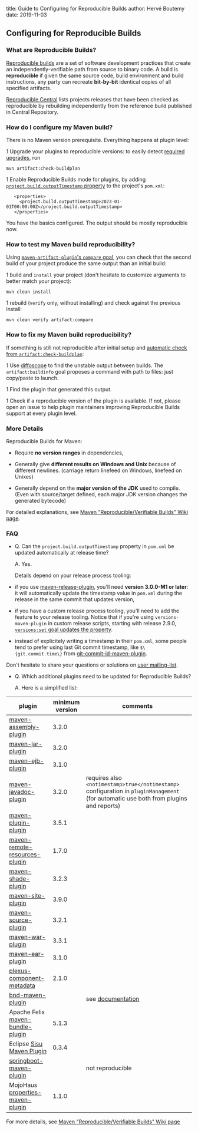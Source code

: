 title: Guide to Configuring for Reproducible Builds
author: Hervé Boutemy
date: 2019-11-03

<!--
Licensed to the Apache Software Foundation (ASF) under one
or more contributor license agreements.  See the NOTICE file
distributed with this work for additional information
regarding copyright ownership.  The ASF licenses this file
to you under the Apache License, Version 2.0 (the
"License"); you may not use this file except in compliance
with the License.  You may obtain a copy of the License at

    http://www.apache.org/licenses/LICENSE-2.0

Unless required by applicable law or agreed to in writing,
software distributed under the License is distributed on an
"AS IS" BASIS, WITHOUT WARRANTIES OR CONDITIONS OF ANY
KIND, either express or implied.  See the License for the
specific language governing permissions and limitations
under the License.
-->
## Configuring for Reproducible Builds


### What are Reproducible Builds?


 [Reproducible builds](https://reproducible-builds.org/) are a set of software development practices that create an independently-verifiable path from source to binary code. A build is **reproducible** if given the same source code, build environment and build instructions, any party can recreate **bit-by-bit** identical copies of all specified artifacts.


 [Reproducible Central](https://github.com/jvm-repo-rebuild/reproducible-central) lists projects releases that have been checked as reproducible by rebuilding independently from the reference build published in Central Repository.



### How do I configure my Maven build?


 There is no Maven version prerequisite. Everything happens at plugin level:



 1 Upgrade your plugins to reproducible versions: to easily detect [required upgrades](/plugins/maven-artifact-plugin/plugin-issues.html), run

```
mvn artifact:check-buildplan
```


 1 Enable Reproducible Builds mode for plugins, by adding [`project.build.outputTimestamp` property](https://cwiki.apache.org/confluence/pages/viewpage.action?pageId\=74682318#Reproducible/VerifiableBuilds-OutputArchiveEntriesTimestamp) to the project's `pom.xml`:

```
   <properties>
     <project.build.outputTimestamp>2023-01-01T00:00:00Z</project.build.outputTimestamp>
   </properties>
```



 You have the basics configured. The output should be mostly reproducible now.



### How to test my Maven build reproducibility?


 Using [`maven-artifact-plugin`'s `compare` goal](/plugins/maven-artifact-plugin/compare-mojo.html), you can check that the second build of your project produce the same output than an initial build:



 1 build and `install` your project (don't hesitate to customize arguments to better match your project):

```
mvn clean install 
```


 1 rebuild (`verify` only, without installing) and check against the previous install:

```
mvn clean verify artifact:compare
```




### How to fix my Maven build reproducibility?


 If something is still not reproducible after initial setup and [automatic check from `artifact:check-buildplan`](/plugins/maven-artifact-plugin/plugin-issues.html):



 1 Use [diffoscope](https://diffoscope.org/) to find the unstable output between builds. The `artifact:buildinfo` goal proposes a command with path to files: just copy/paste to launch.

 1 Find the plugin that generated this output.

 1 Check if a reproducible version of the plugin is available. If not, please open an issue to help plugin maintainers improving Reproducible Builds support at every plugin level.



### More Details


 Reproducible Builds for Maven:



 - Require **no version ranges** in dependencies,

 - Generally give **different results on Windows and Unix** because of different newlines. (carriage return linefeed on Windows, linefeed on Unixes)

 - Generally depend on the **major version of the JDK** used to compile. (Even with source/target defined, each major JDK version changes the generated bytecode)


 For detailed explanations, see [Maven "Reproducible/Verifiable Builds" Wiki page](https://cwiki.apache.org/confluence/pages/viewpage.action?pageId\=74682318).



### FAQ



 - Q. Can the `project.build.outputTimestamp` property in `pom.xml` be updated automatically at release time?

   A. Yes.



   Details depend on your release process tooling:



  - if you use [maven-release-plugin](/plugins/maven-release-plugin/), you'll need **version 3.0.0-M1 or later**: it will automatically update the timestamp value in `pom.xml` during the release in the same commit that updates version,

  - if you have a custom release process tooling, you'll need to add the feature to your release tooling. Notice that if you're using `versions-maven-plugin` in custom release scripts, starting with release 2.9.0, [`versions:set` goal updates the property](https://github.com/mojohaus/versions-maven-plugin/issues/453).

  - instead of explicitely writing a timestamp in their `pom.xml`, some people tend to prefer using last Git commit timestamp, like `$\{git.commit.time\}` from [git-commit-id-maven-plugin](https://github.com/git-commit-id/git-commit-id-maven-plugin).




 Don't hesitate to share your questions or solutions on [user mailing-list](/mailing-lists.html).



 - Q. Which additional plugins need to be updated for Reproducible Builds?

   A. Here is a simplified list:


|**plugin**|**minimum version**|**comments**|
|---|---|---|
|[maven-assembly-plugin](/plugins/maven-assembly-plugin/)|3.2.0||
|[maven-jar-plugin](/plugins/maven-jar-plugin/)|3.2.0||
|[maven-ejb-plugin](/plugins/maven-ejb-plugin/)|3.1.0||
|[maven-javadoc-plugin](/plugins/maven-javadoc-plugin/)|3.2.0|requires also `<notimestamp>true</notimestamp>` configuration in `pluginManagement` (for automatic use both from plugins and reports)|
|[maven-plugin-plugin](/plugin-tools/maven-plugin-plugin/)|3.5.1||
|[maven-remote-resources-plugin](/plugins/maven-remote-resources-plugin/)|1.7.0||
|[maven-shade-plugin](/plugins/maven-shade-plugin/)|3.2.3||
|[maven-site-plugin](/plugins/maven-site-plugin/)|3.9.0||
|[maven-source-plugin](/plugins/maven-source-plugin/)|3.2.1||
|[maven-war-plugin](/plugins/maven-war-plugin/)|3.3.1||
|[maven-ear-plugin](/plugins/maven-ear-plugin/)|3.1.0||
|[plexus-component-metadata](https://codehaus-plexus.github.io/plexus-containers/plexus-component-metadata/)|2.1.0||
|[bnd-maven-plugin](https://github.com/bndtools/bnd/tree/master/maven-plugins/bnd-maven-plugin)||see [documentation](https://github.com/bndtools/bnd/tree/master/maven-plugins/bnd-maven-plugin#reproducible-builds)|
|Apache Felix [maven-bundle-plugin](https://felix.apache.org/documentation/subprojects/apache-felix-maven-bundle-plugin-bnd.html)|5.1.3||
|Eclipse [Sisu Maven Plugin](https://www.eclipse.org/sisu/docs/api/org.eclipse.sisu.mojos/)|0.3.4||
|[springboot-maven-plugin](https://docs.spring.io/spring-boot/docs/current/maven-plugin/reference/htmlsingle/)||not reproducible|
|MojoHaus [properties-maven-plugin](https://www.mojohaus.org/properties-maven-plugin/)|1.1.0||


   For more details, see [Maven "Reproducible/Verifiable Builds" Wiki page](https://cwiki.apache.org/confluence/pages/viewpage.action?pageId\=74682318#Reproducible/VerifiableBuilds-Whataretheissuestosolve?)





